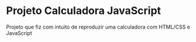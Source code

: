 # Projeto Calculadora JavaScript 
 Projeto que fiz com intuito de reproduzir uma calculadora com HTML/CSS e JavaScript
